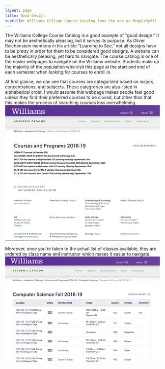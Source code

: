 ```yaml
---
layout: page
title: Good Design 
subtitle: Williams College Course Catalog (not the one on PeopleSoft) 
---
```


The Williams College Course Catalog is a good example of "good design." It may not be aesthetically pleasing, but it serves its purpose. As Oliver Reichenstein mentions in his article "Learning to See," not all designs have to be pretty in order for them to be considered good designs. A website can be aesthetically pleasing, yet hard to navigate. The course catalog is one of the easier webpages to navigate on the Williams website. Students make up the majority of the population who visit this page at the start and end of each semester when looking for courses to enroll in. 

At first glance, we can see that courses are categorized based on majors, concentrations, and subjects. These categrories are also listed in alphabetical order. I would assume this webpage makes people feel good unless they find their preferred courses to be closed, but other than that this makes the process of searching courses less overwhelming. 
![coursecatalog](/img/coursecatalog.png)

Moreover, once you're taken to the actual list of classes available, they are ordered by class name and instructor which makes it easier to navigate. 
![c1](/img/c1.png)





